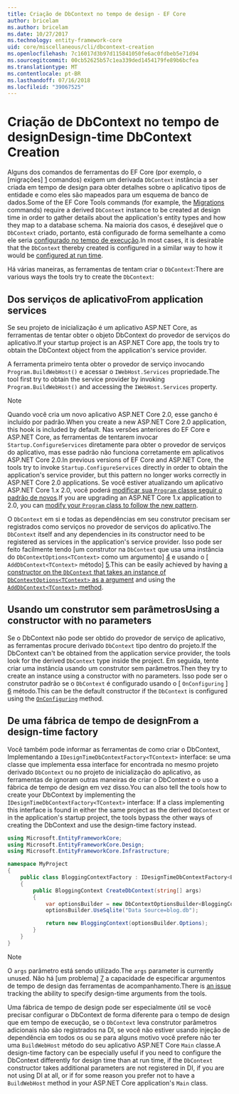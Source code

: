 ```yaml
---
title: Criação de DbContext no tempo de design - EF Core
author: bricelam
ms.author: bricelam
ms.date: 10/27/2017
ms.technology: entity-framework-core
uid: core/miscellaneous/cli/dbcontext-creation
ms.openlocfilehash: 7c16017d3b97d115841050fe6ac0fdbeb5e71d94
ms.sourcegitcommit: 00cb52625b57c1ea339ded1454179fe89b6bcfea
ms.translationtype: MT
ms.contentlocale: pt-BR
ms.lasthandoff: 07/16/2018
ms.locfileid: "39067525"
---
```

<a name="design-time-dbcontext-creation"></a><span data-ttu-id="c7384-102">Criação de DbContext no tempo de design</span><span class="sxs-lookup"><span data-stu-id="c7384-102">Design-time DbContext Creation</span></span>
==============================
<span data-ttu-id="c7384-103">Alguns dos comandos de ferramentas do EF Core (por exemplo, o [migrações] [ 1] comandos) exigem um derivada `DbContext` instância a ser criada em tempo de design para obter detalhes sobre o aplicativo tipos de entidade e como eles são mapeados para um esquema de banco de dados.</span><span class="sxs-lookup"><span data-stu-id="c7384-103">Some of the EF Core Tools commands (for example, the [Migrations][1] commands) require a derived `DbContext` instance to be created at design time in order to gather details about the application's entity types and how they map to a database schema.</span></span> <span data-ttu-id="c7384-104">Na maioria dos casos, é desejável que o `DbContext` criado, portanto, está configurado de forma semelhante a como ele seria [configurado no tempo de execução][2].</span><span class="sxs-lookup"><span data-stu-id="c7384-104">In most cases, it is desirable that the `DbContext` thereby created is configured in a similar way to how it would be [configured at run time][2].</span></span>

<span data-ttu-id="c7384-105">Há várias maneiras, as ferramentas de tentam criar o `DbContext`:</span><span class="sxs-lookup"><span data-stu-id="c7384-105">There are various ways the tools try to create the `DbContext`:</span></span>

<a name="from-application-services"></a><span data-ttu-id="c7384-106">Dos serviços de aplicativo</span><span class="sxs-lookup"><span data-stu-id="c7384-106">From application services</span></span>
-------------------------
<span data-ttu-id="c7384-107">Se seu projeto de inicialização é um aplicativo ASP.NET Core, as ferramentas de tentar obter o objeto DbContext do provedor de serviços do aplicativo.</span><span class="sxs-lookup"><span data-stu-id="c7384-107">If your startup project is an ASP.NET Core app, the tools try to obtain the DbContext object from the application's service provider.</span></span>

<span data-ttu-id="c7384-108">A ferramenta primeiro tenta obter o provedor de serviço invocando `Program.BuildWebHost()` e acessar o `IWebHost.Services` propriedade.</span><span class="sxs-lookup"><span data-stu-id="c7384-108">The tool first try to obtain the service provider by invoking `Program.BuildWebHost()` and accessing the `IWebHost.Services` property.</span></span>

> [!NOTE]
> <span data-ttu-id="c7384-109">Quando você cria um novo aplicativo ASP.NET Core 2.0, esse gancho é incluído por padrão.</span><span class="sxs-lookup"><span data-stu-id="c7384-109">When you create a new ASP.NET Core 2.0 application, this hook is included by default.</span></span> <span data-ttu-id="c7384-110">Nas versões anteriores do EF Core e ASP.NET Core, as ferramentas de tentarem invocar `Startup.ConfigureServices` diretamente para obter o provedor de serviços do aplicativo, mas esse padrão não funciona corretamente em aplicativos ASP.NET Core 2.0.</span><span class="sxs-lookup"><span data-stu-id="c7384-110">In previous versions of EF Core and ASP.NET Core, the tools try to invoke `Startup.ConfigureServices` directly in order to obtain the application's service provider, but this pattern no longer works correctly in ASP.NET Core 2.0 applications.</span></span> <span data-ttu-id="c7384-111">Se você estiver atualizando um aplicativo ASP.NET Core 1.x 2.0, você poderá [modificar sua `Program` classe seguir o padrão de novos][3].</span><span class="sxs-lookup"><span data-stu-id="c7384-111">If you are upgrading an ASP.NET Core 1.x application to 2.0, you can [modify your `Program` class to follow the new pattern][3].</span></span>

<span data-ttu-id="c7384-112">O `DbContext` em si e todas as dependências em seu construtor precisam ser registrados como serviços no provedor de serviços do aplicativo.</span><span class="sxs-lookup"><span data-stu-id="c7384-112">The `DbContext` itself and any dependencies in its constructor need to be registered as services in the application's service provider.</span></span> <span data-ttu-id="c7384-113">Isso pode ser feito facilmente tendo [um construtor na `DbContext` que usa uma instância do `DbContextOptions<TContext>` como um argumento] [ 4] e usando o [ `AddDbContext<TContext>` método] [5].</span><span class="sxs-lookup"><span data-stu-id="c7384-113">This can be easily achieved by having [a constructor on the `DbContext` that takes an instance of `DbContextOptions<TContext>` as a argument][4] and using the [`AddDbContext<TContext>` method][5].</span></span>

<a name="using-a-constructor-with-no-parameters"></a><span data-ttu-id="c7384-114">Usando um construtor sem parâmetros</span><span class="sxs-lookup"><span data-stu-id="c7384-114">Using a constructor with no parameters</span></span>
--------------------------------------
<span data-ttu-id="c7384-115">Se o DbContext não pode ser obtido do provedor de serviço de aplicativo, as ferramentas procure derivado `DbContext` tipo dentro do projeto.</span><span class="sxs-lookup"><span data-stu-id="c7384-115">If the DbContext can't be obtained from the application service provider, the tools look for the derived `DbContext` type inside the project.</span></span> <span data-ttu-id="c7384-116">Em seguida, tente criar uma instância usando um construtor sem parâmetros.</span><span class="sxs-lookup"><span data-stu-id="c7384-116">Then they try to create an instance using a constructor with no parameters.</span></span> <span data-ttu-id="c7384-117">Isso pode ser o construtor padrão se o `DbContext` é configurado usando o [ `OnConfiguring` ] [ 6] método.</span><span class="sxs-lookup"><span data-stu-id="c7384-117">This can be the default constructor if the `DbContext` is configured using the [`OnConfiguring`][6] method.</span></span>

<a name="from-a-design-time-factory"></a><span data-ttu-id="c7384-118">De uma fábrica de tempo de design</span><span class="sxs-lookup"><span data-stu-id="c7384-118">From a design-time factory</span></span>
--------------------------
<span data-ttu-id="c7384-119">Você também pode informar as ferramentas de como criar o DbContext, Implementando a `IDesignTimeDbContextFactory<TContext>` interface: se uma classe que implementa essa interface for encontrada no mesmo projeto derivado `DbContext` ou no projeto de inicialização do aplicativo, as ferramentas de ignoram outras maneiras de criar o DbContext e o uso a fábrica de tempo de design em vez disso.</span><span class="sxs-lookup"><span data-stu-id="c7384-119">You can also tell the tools how to create your DbContext by implementing the `IDesignTimeDbContextFactory<TContext>` interface: If a class implementing this interface is found in either the same project as the derived `DbContext` or in the application's startup project, the tools bypass the other ways of creating the DbContext and use the design-time factory instead.</span></span>

``` csharp
using Microsoft.EntityFrameworkCore;
using Microsoft.EntityFrameworkCore.Design;
using Microsoft.EntityFrameworkCore.Infrastructure;

namespace MyProject
{
    public class BloggingContextFactory : IDesignTimeDbContextFactory<BloggingContext>
    {
        public BloggingContext CreateDbContext(string[] args)
        {
            var optionsBuilder = new DbContextOptionsBuilder<BloggingContext>();
            optionsBuilder.UseSqlite("Data Source=blog.db");

            return new BloggingContext(optionsBuilder.Options);
        }
    }
}
```

> [!NOTE]
> <span data-ttu-id="c7384-120">O `args` parâmetro está sendo utilizado.</span><span class="sxs-lookup"><span data-stu-id="c7384-120">The `args` parameter is currently unused.</span></span> <span data-ttu-id="c7384-121">Não há [um problema] [ 7] a capacidade de especificar argumentos de tempo de design das ferramentas de acompanhamento.</span><span class="sxs-lookup"><span data-stu-id="c7384-121">There is [an issue][7] tracking the ability to specify design-time arguments from the tools.</span></span>

<span data-ttu-id="c7384-122">Uma fábrica de tempo de design pode ser especialmente útil se você precisar configurar o DbContext de forma diferente para o tempo de design que em tempo de execução, se o `DbContext` leva construtor parâmetros adicionais não são registrados na DI, se você não estiver usando injeção de dependência em todos os ou se para alguns motivo você prefere não ter uma `BuildWebHost` método do seu aplicativo ASP.NET Core `Main` classe.</span><span class="sxs-lookup"><span data-stu-id="c7384-122">A design-time factory can be especially useful if you need to configure the DbContext differently for design time than at run time, if the `DbContext` constructor takes additional parameters are not registered in DI, if you are not using DI at all, or if for some reason you prefer not to have a `BuildWebHost` method in your ASP.NET Core application's `Main` class.</span></span>

  [1]: xref:core/managing-schemas/migrations/index
  [2]: xref:core/miscellaneous/configuring-dbcontext
  [3]: https://docs.microsoft.com/aspnet/core/migration/1x-to-2x/#update-main-method-in-programcs
  [4]: xref:core/miscellaneous/configuring-dbcontext#constructor-argument
  [5]: xref:core/miscellaneous/configuring-dbcontext#using-dbcontext-with-dependency-injection
  [6]: xref:core/miscellaneous/configuring-dbcontext#onconfiguring
  [7]: https://github.com/aspnet/EntityFrameworkCore/issues/8332
